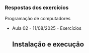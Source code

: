 ### Respostas dos exercícios

Programação de computadores
- Aula 02 - 11/08/2025 - Exercícios

  ## Instalação e execução

  ``` git clone 
